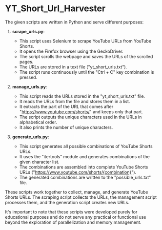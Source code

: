 # YT_Short_Url_Harvester
The given scripts are written in Python and serve different purposes:

1. **scrape_urls.py**:
   - This script uses Selenium to scrape YouTube URLs from YouTube Shorts.
   - It opens the Firefox browser using the GeckoDriver.
   - The script scrolls the webpage and saves the URLs of the scrolled pages.
   - The URLs are stored in a text file ("yt_short_urls.txt").
   - The script runs continuously until the "Ctrl + C" key combination is pressed.

2. **manage_urls.py**:
   - This script reads the URLs stored in the "yt_short_urls.txt" file.
   - It reads the URLs from the file and stores them in a list.
   - It extracts the part of the URL that comes after "https://www.youtube.com/shorts/" and keeps only that part.
   - The script outputs the unique characters used in the URLs in alphabetical order.
   - It also prints the number of unique characters.

3. **generate_urls.py**:
   - This script generates all possible combinations of YouTube Shorts URLs.
   - It uses the "itertools" module and generates combinations of the given character list.
   - The combinations are assembled into complete YouTube Shorts URLs ("https://www.youtube.com/shorts/{combination}").
   - The generated combinations are written to the "possible_urls.txt" file.

These scripts work together to collect, manage, and generate YouTube Shorts URLs. The scraping script collects the URLs, the management script processes them, and the generation script creates new URLs.

It's important to note that these scripts were developed purely for educational purposes and do not serve any practical or functional use beyond the exploration of parallelization and memory management.
